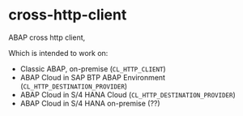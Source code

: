 # cross-http-client
ABAP cross http client, 

Which is intended to work on:

* Classic ABAP, on-premise (`CL_HTTP_CLIENT`)
* ABAP Cloud in SAP BTP ABAP Environment (`CL_HTTP_DESTINATION_PROVIDER`)
* ABAP Cloud in S/4 HANA Cloud (`CL_HTTP_DESTINATION_PROVIDER`)
* ABAP Cloud in S/4 HANA on-premise (??)

